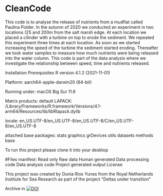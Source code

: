 # CleanCode
 
This code is to analyse the release of nutrients from a mudflat called Paulina Polder.
In the autumn of 2020 we conducted an experiment in two locations (25 and 200m from the salt marsh edge.
At each location we placed a cilinder with a turbine on top to erode the sediment. We repeated this experiment three times at each location.
As soon as we started increasing the speed of the turbine the sediment started eroding. Thereafter we took water samples to measure how much nutrients were being released into the water column.
This code is part of the data analysis where we investigate the relationship between speed, time and nutrients released.

Installation
Prerequisites
R version 4.1.2 (2021-11-01)

Platform: aarch64-apple-darwin20 (64-bit)

Running under: macOS Big Sur 11.6

Matrix products: default
LAPACK: /Library/Frameworks/R.framework/Versions/4.1-arm64/Resources/lib/libRlapack.dylib

locale:
en_US.UTF-8/en_US.UTF-8/en_US.UTF-8/C/en_US.UTF-8/en_US.UTF-8

attached base packages:
stats     graphics  grDevices utils     datasets  methods   base     

To run this project please clone it into your desktop

#Files manifest:
Read only
  Raw data
Human generated
  Data processing code
  Data analysis code
Project generated output
License

This project was created by Dunia Rios Yunes from the Royal Netherlands Institute for Sea Research as part of the project "Deltas under transition"

Archive in [![DOI](https://zenodo.org/badge/463093738.svg)](https://zenodo.org/badge/latestdoi/463093738)
